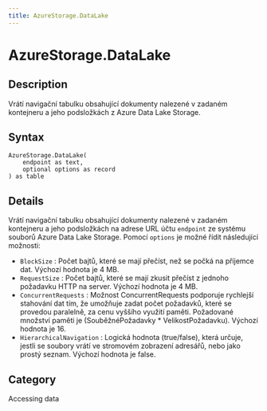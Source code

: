 ```yaml
---
title: AzureStorage.DataLake
---
```


# AzureStorage.DataLake


## Description

Vrátí navigační tabulku obsahující dokumenty nalezené v zadaném kontejneru a jeho podsložkách z Azure Data Lake Storage.


## Syntax

```powerquery
AzureStorage.DataLake(
    endpoint as text,
    optional options as record
) as table
```


## Details

Vrátí navigační tabulku obsahující dokumenty nalezené v zadaném kontejneru a jeho podsložkách na adrese URL účtu <code>endpoint</code> ze systému souborů Azure Data Lake Storage. Pomocí <code>options</code> je možné řídit následující možnosti:    <ul><li><code>BlockSize</code> : Počet bajtů, kter&#233; se maj&#237; přeč&#237;st, než se počk&#225; na př&#237;jemce dat. V&#253;choz&#237; hodnota je 4 MB.</li><li><code>RequestSize</code> : Počet bajtů, kter&#233; se maj&#237; zkusit přeč&#237;st z jednoho požadavku HTTP na server. V&#253;choz&#237; hodnota je 4 MB.</li><li><code>ConcurrentRequests</code> : Možnost ConcurrentRequests podporuje rychlejš&#237; stahov&#225;n&#237; dat t&#237;m, že umožňuje zadat počet požadavků, kter&#233; se provedou paralelně, za cenu vyšš&#237;ho využit&#237; paměti. Požadovan&#233; množstv&#237; paměti je (Souběžn&#233;Požadavky \* VelikostPožadavku). V&#253;choz&#237; hodnota je 16.</li><li><code>HierarchicalNavigation</code> : Logick&#225; hodnota (true/false), kter&#225; určuje, jestli se soubory vr&#225;t&#237; ve stromov&#233;m zobrazen&#237; adres&#225;řů, nebo jako prost&#253; seznam. V&#253;choz&#237; hodnota je false.</li></ul>



## Category
Accessing data

